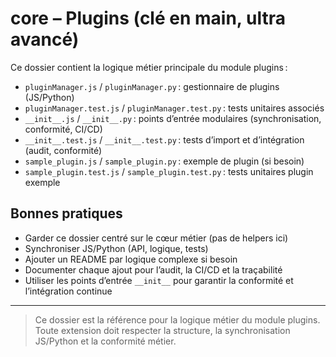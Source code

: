 # core – Plugins (clé en main, ultra avancé)

Ce dossier contient la logique métier principale du module plugins :

- `pluginManager.js` / `pluginManager.py` : gestionnaire de plugins (JS/Python)
- `pluginManager.test.js` / `pluginManager.test.py` : tests unitaires associés
- `__init__.js` / `__init__.py` : points d’entrée modulaires (synchronisation, conformité, CI/CD)
- `__init__.test.js` / `__init__.test.py` : tests d’import et d’intégration (audit, conformité)
- `sample_plugin.js` / `sample_plugin.py` : exemple de plugin (si besoin)
- `sample_plugin.test.js` / `sample_plugin.test.py` : tests unitaires plugin exemple

## Bonnes pratiques
- Garder ce dossier centré sur le cœur métier (pas de helpers ici)
- Synchroniser JS/Python (API, logique, tests)
- Ajouter un README par logique complexe si besoin
- Documenter chaque ajout pour l’audit, la CI/CD et la traçabilité
- Utiliser les points d’entrée `__init__` pour garantir la conformité et l’intégration continue

---

> Ce dossier est la référence pour la logique métier du module plugins. Toute extension doit respecter la structure, la synchronisation JS/Python et la conformité métier.
